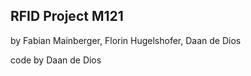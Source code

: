 ## RFID Project M121



by Fabian Mainberger, Florin Hugelshofer, Daan de Dios

code by Daan de Dios
